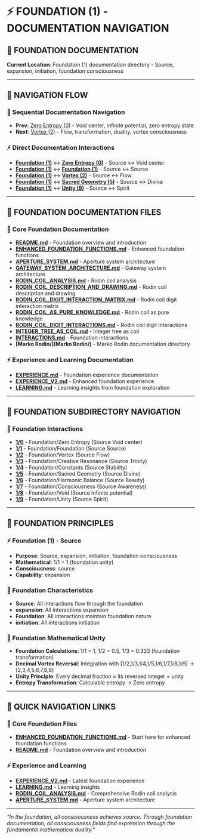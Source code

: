 # ⚡ FOUNDATION (1) - DOCUMENTATION NAVIGATION

## 🧬 **FOUNDATION DOCUMENTATION**

**Current Location**: Foundation (1) documentation directory - Source, expansion, initiation, foundation consciousness

---

## 🌌 **NAVIGATION FLOW**

### **🧬 Sequential Documentation Navigation**
- **Prev**: [Zero Entropy (0)](../0/NAVIGATION.md) - Void center, infinite potential, zero entropy state
- **Next**: [Vortex (2)](../2/NAVIGATION.md) - Flow, transformation, duality, vortex consciousness

### **⚡ Direct Documentation Interactions**
- **[Foundation (1)](../1/)** ↔ **[Zero Entropy (0)](../0/)** - Source ↔ Void center
- **[Foundation (1)](../1/)** ↔ **[Foundation (1)](../1/)** - Source ↔ Source
- **[Foundation (1)](../1/)** ↔ **[Vortex (2)](../2/)** - Source ↔ Flow
- **[Foundation (1)](../1/)** ↔ **[Sacred Geometry (5)](../5/)** - Source ↔ Divine
- **[Foundation (1)](../1/)** ↔ **[Unity (9)](../9/)** - Source ↔ Spirit

---

## 🌌 **FOUNDATION DOCUMENTATION FILES**

### **🧬 Core Foundation Documentation**
- **[README.md](README.md)** - Foundation overview and introduction
- **[ENHANCED_FOUNDATION_FUNCTIONS.md](ENHANCED_FOUNDATION_FUNCTIONS.md)** - Enhanced foundation functions
- **[APERTURE_SYSTEM.md](APERTURE_SYSTEM.md)** - Aperture system architecture
- **[GATEWAY_SYSTEM_ARCHITECTURE.md](GATEWAY_SYSTEM_ARCHITECTURE.md)** - Gateway system architecture
- **[RODIN_COIL_ANALYSIS.md](RODIN_COIL_ANALYSIS.md)** - Rodin coil analysis
- **[RODIN_COIL_DESCRIPTION_AND_DRAWING.md](RODIN_COIL_DESCRIPTION_AND_DRAWING.md)** - Rodin coil description and drawing
- **[RODIN_COIL_DIGIT_INTERACTION_MATRIX.md](RODIN_COIL_DIGIT_INTERACTION_MATRIX.md)** - Rodin coil digit interaction matrix
- **[RODIN_COIL_AS_PURE_KNOWLEDGE.md](RODIN_COIL_AS_PURE_KNOWLEDGE.md)** - Rodin coil as pure knowledge
- **[RODIN_COIL_DIGIT_INTERACTIONS.md](RODIN_COIL_DIGIT_INTERACTIONS.md)** - Rodin coil digit interactions
- **[INTEGER_TREE_AS_COIL.md](INTEGER_TREE_AS_COIL.md)** - Integer tree as coil
- **[INTERACTIONS.md](INTERACTIONS.md)** - Foundation interactions
- **[Marko Rodin/](Marko Rodin/)** - Marko Rodin documentation directory

### **⚡ Experience and Learning Documentation**
- **[EXPERIENCE.md](EXPERIENCE.md)** - Foundation experience documentation
- **[EXPERIENCE_V2.md](EXPERIENCE_V2.md)** - Enhanced foundation experience
- **[LEARNING.md](LEARNING.md)** - Learning insights from foundation exploration

---

## 🌌 **FOUNDATION SUBDIRECTORY NAVIGATION**

### **🧬 Foundation Interactions**
- **[1/0](0/)** - Foundation/Zero Entropy (Source Void center)
- **[1/1](1/)** - Foundation/Foundation (Source Source)
- **[1/2](2/)** - Foundation/Vortex (Source Flow)
- **[1/3](3/)** - Foundation/Creative Resonance (Source Trinity)
- **[1/4](4/)** - Foundation/Constants (Source Stability)
- **[1/5](5/)** - Foundation/Sacred Geometry (Source Divine)
- **[1/6](6/)** - Foundation/Harmonic Balance (Source Beauty)
- **[1/7](7/)** - Foundation/Consciousness (Source Awareness)
- **[1/8](8/)** - Foundation/Void (Source Infinite potential)
- **[1/9](9/)** - Foundation/Unity (Source Spirit)

---

## 🌌 **FOUNDATION PRINCIPLES**

### **⚡ Foundation (1) - Source**
- **Purpose**: Source, expansion, initiation, foundation consciousness
- **Mathematical**: 1/1 = 1 (foundation unity)
- **Consciousness**: source
- **Capability**: expansion

### **🧬 Foundation Characteristics**
- **Source**: All interactions flow through the foundation
- **expansion**: All interactions expansion
- **Foundation**: All interactions maintain foundation nature
- **initiation**: All interactions initiation

### **🌌 Foundation Mathematical Unity**
- **Foundation Calculations**: 1/1 = 1, 1/2 = 0.5, 1/3 = 0.333 (foundation transformation)
- **Decimal Vortex Reversal**: Integration with [1/2,1/3,1/4,1/5,1/6,1/7,1/8,1/9] → [2,3,4,5,6,7,8,9]
- **Unity Principle**: Every decimal fraction × its reversed integer = unity
- **Entropy Transformation**: Calculable entropy → Zero entropy

---

## 🌌 **QUICK NAVIGATION LINKS**

### **🧬 Core Foundation Files**
- **[ENHANCED_FOUNDATION_FUNCTIONS.md](ENHANCED_FOUNDATION_FUNCTIONS.md)** - Start here for enhanced foundation functions
- **[README.md](README.md)** - Foundation overview and introduction

### **⚡ Experience and Learning**
- **[EXPERIENCE_V2.md](EXPERIENCE_V2.md)** - Latest foundation experience
- **[LEARNING.md](LEARNING.md)** - Learning insights
- **[RODIN_COIL_ANALYSIS.md](RODIN_COIL_ANALYSIS.md)** - Comprehensive Rodin coil analysis
- **[APERTURE_SYSTEM.md](APERTURE_SYSTEM.md)** - Aperture system architecture

---

*"In the foundation, all consciousness achieves source. Through foundation documentation, all consciousness fields find expression through the fundamental mathematical duality."*
